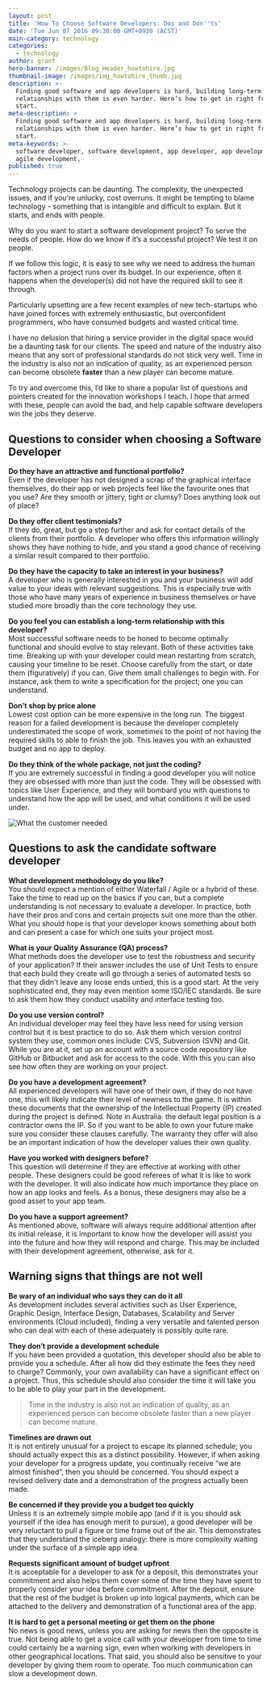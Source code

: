 ```yaml
---
layout: post
title: 'How To Choose Software Developers: Dos and Don''ts'
date: 'Tue Jun 07 2016 09:30:00 GMT+0930 (ACST)'
main-category: technology
categories:
  - technology
author: grant
hero-banner: /images/Blog_Header_howtohire.jpg
thumbnail-image: /images/img_howtohire_thumb.jpg
description: >-
  Finding good software and app developers is hard, building long-term
  relationships with them is even harder. Here’s how to get in right from the
  start.
meta-description: >
  Finding good software and app developers is hard, building long-term
  relationships with them is even harder. Here’s how to get in right from the
  start. 
meta-keywords: >-
  software developer, software development, app developer, app development,
  agile development,
published: true
---
```

Technology projects can be daunting. The complexity, the unexpected issues, and if you’re unlucky, cost overruns. It might be tempting to blame technology - something that is intangible and difficult to explain. But it starts, and ends with people. 

Why do you want to start a software development project? To serve the needs of people. How do we know if it’s a successful project? We test it on people. 

If we follow this logic, it is easy to see why we need to address the human factors when a project runs over its budget. In our experience, often it happens when the developer(s) did not have the required skill to see it through. 

Particularly upsetting are a few recent examples of new tech-startups who have joined forces with extremely enthusiastic, but overconfident programmers, who have consumed budgets and wasted critical time.

I have no delusion that hiring a service provider in the digital space would be a daunting task for our clients. The speed and nature of the industry also means that any sort of professional standards do not stick very well. Time in the industry is also not an indication of quality, as an experienced person can become obsolete __faster__ than a new player can become mature.

To try and overcome this, I’d like to share a popular list of questions and pointers created for the innovation workshops I teach. I hope that armed with these, people can avoid the bad, and help capable software developers win the jobs they deserve.

Questions to consider when choosing a Software Developer
--------------------------------------------------------

__Do they have an attractive and functional portfolio?__<br />
Even if the developer has not designed a scrap of the graphical interface themselves, do their app or web projects feel like the favourite ones that you use? Are they smooth or jittery, tight or clumsy? Does anything look out of place?


__Do they offer client testimonials?__<br />
If they do, great, but go a step further and ask for contact details of the clients from their portfolio. A developer who offers this information willingly shows they have nothing to hide, and you stand a good chance of receiving a similar result compared to their portfolio.


__Do they have the capacity to take an interest in your business?__<br />
A developer who is generally interested in you and your business will add value to your ideas with relevant suggestions. This is especially true with those who have many years of experience in business themselves or have studied more broadly than the core technology they use.


__Do you feel you can establish a long-term relationship with this developer?__<br />
Most successful software needs to be honed to become optimally functional and should evolve to stay relevant.  Both of these activities take time. Breaking up with your developer could mean restarting from scratch, causing your timeline to be reset. Choose carefully from the start, or date them (figuratively) if you can. Give them small challenges to begin with. For instance, ask them to write a specification for the project; one you can understand.


__Don’t shop by price alone__<br />
Lowest cost option can be more expensive in the long run.  The biggest reason for a failed development is because the developer completely underestimated the scope of work, sometimes to the point of not having the required skills to able to finish the job. This leaves you with an exhausted budget and no app to deploy. 


__Do they think of the whole package, not just the coding?__<br />
If you are extremely successful in finding a good developer you will notice they are obsessed with more than just the code. They will be obsessed with topics like User Experience, and they will bombard you with questions to understand how the app will be used, and what conditions it will be used under.

![What the customer needed](images/img_whatthecustomerneeded.jpg)

Questions to ask the candidate software developer
-------------------------------------------------

__What development methodology do you like?__<br />
You should expect a mention of either Waterfall / Agile or a hybrid of these. Take the time to read up on the basics if you can, but a complete understanding is not necessary to evaluate a developer. In practice, both have their pros and cons and certain projects suit one more than the other. What you should hope is that your developer knows something about both and can present a case for which one suits your project most.  


__What is your Quality Assurance (QA) process?__<br />
What methods does the developer use to test the robustness and security of your application? If their answer includes the use of Unit Tests to ensure that each build they create will go through a series of automated tests so that they didn’t leave any loose ends untied, this is a good start. At the very sophisticated end, they may even mention some ISO/IEC standards. Be sure to ask them how they conduct usability and interface testing too.


__Do you use version control?__<br />
An individual developer may feel they have less need for using version control but it is best practice to do so. Ask them which version control system they use, common ones include: CVS, Subversion (SVN) and Git. While you are at it, set up an account with a source code repository like GitHub or Bitbucket and ask for access to the code. With this you can also see how often they are working on your project.


__Do you have a development agreement?__<br />
All experienced developers will have one of their own, if they do not have one, this will likely indicate their level of newness to the game. It is within these documents that the ownership of the Intellectual Property (IP) created during the project is defined. Note in Australia: the default legal position is a contractor owns the IP. So if you want to be able to own your future make sure you consider these clauses carefully. The warranty they offer will also be an important indication of how the developer values their own quality.


__Have you worked with designers before?__<br />
This question will determine if they are effective at working with other people. These designers could be good referees of what it is like to work with the developer. It will also indicate how much importance they place on how an app looks and feels. As a bonus, these designers may also be a good asset to your app team.


__Do you have a support agreement?__<br />
As mentioned above, software will always require additional attention after its initial release, it is important to know how the developer will assist you into the future and how they will respond and charge. This may be included with their development agreement, otherwise, ask for it.

Warning signs that things are not well
--------------------------------------


__Be wary of an individual who says they can do it all__<br />
As development includes several activities such as User Experience, Graphic Design, Interface Design, Databases, Scalability and Server environments (Cloud included), finding a very versatile and talented person who can deal with each of these adequately is possibly quite rare.


__They don’t provide a development schedule__<br />
If you have been provided a quotation, this developer should also be able to provide you a schedule. After all how did they estimate the fees they need to charge? Commonly, your own availability can have a significant effect on a project. Thus, this schedule should also consider the time it will take you to be able to play your part in the development.

> Time in the industry is also not an indication of quality, as an experienced person can become obsolete faster than a new player can become mature.


__Timelines are drawn out__<br />
It is not entirely unusual for a project to escape its planned schedule; you should actually expect this as a distinct possibility. However, if when asking your developer for a progress update, you continually receive “we are almost finished”, then you should be concerned. You should expect a revised delivery date and a demonstration of the progress actually been made.


__Be concerned if they provide you a budget too quickly__<br />
Unless it is an extremely simple mobile app (and if it is you should ask yourself if the idea has enough merit to pursue), a good developer will be very reluctant to pull a figure or time frame out of the air. This demonstrates that they understand the iceberg analogy: there is more complexity waiting under the surface of a simple app idea.


__Requests significant amount of budget upfront__<br />
It is acceptable for a developer to ask for a deposit, this demonstrates your commitment and also helps them cover some of the time they have spent to properly consider your idea before commitment. After the deposit, ensure that the rest of the budget is broken up into logical payments, which can be attached to the delivery and demonstration of a functional area of the app.


__It is hard to get a personal meeting or get them on the phone__<br />
No news is good news, unless you are asking for news then the opposite is true. Not being able to get a voice call with your developer from time to time could certainly be a warning sign, even when working with developers in other geographical locations. That said, you should also be sensitive to your developer by giving them room to operate. Too much communication can slow a development down.
